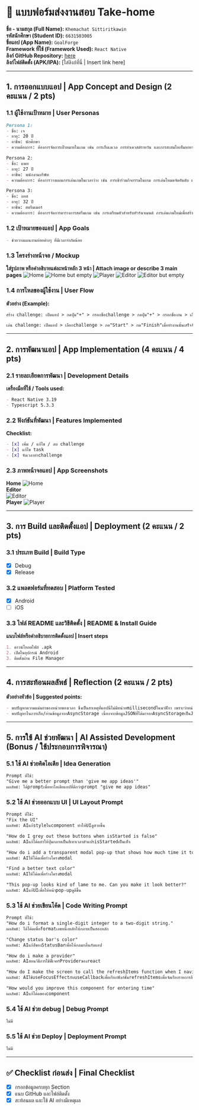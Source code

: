 # 📱 แบบฟอร์มส่งงานสอบ Take-home
**ชื่อ - นามสกุล (Full Name):** ```Khemachat Sittiritkawin```  
**รหัสนักศึกษา (Student ID):** ```6631503005```  
**ชื่อแอป (App Name):** ```GoalForge```    
**Framework ที่ใช้ (Framework Used):** ```React Native```  
**ลิงก์ GitHub Repository:** [here](https://github.com/khemachat-sittiritkawin/2025MD-Take_Home.git)   
**ลิงก์ไฟล์ติดตั้ง (APK/IPA):** [ใส่ลิงก์ที่นี่ | Insert link here]

---

## 1. การออกแบบแอป | App Concept and Design (2 คะแนน / 2 pts)

### 1.1 ผู้ใช้งานเป้าหมาย | User Personas  
```markdown
Persona 1:  
- ชื่อ: เจ  
- อายุ: 20 ปี  
- อาชีพ: นักศึกษา  
- ความต้องการ: ต้องการจัดการเป้าหมายในเกม เช่น การเก็บเลเวล การทำเควสต์รายวัน และการสะสมไอเท็มหายาก  

Persona 2:  
- ชื่อ: แพท  
- อายุ: 27 ปี  
- อาชีพ: พนักงานบริษัท  
- ความต้องการ: ต้องการวางแผนการเล่นเกมในเวลาว่าง เช่น การเข้าร่วมกิจกรรมในเกม การเล่นโหมดจัดอันดับ และการทำภารกิจพิเศษ  

Persona 3:  
- ชื่อ: บอส  
- อายุ: 32 ปี  
- อาชีพ: สตรีมเมอร์  
- ความต้องการ: ต้องการจัดการตารางการสตรีมเกม เช่น การเตรียมตัวสำหรับทัวร์นาเมนต์ การเล่นเกมใหม่เพื่อสร้างคอนเทนต์ และการจัดกิจกรรมกับผู้ชม  
```

### 1.2 เป้าหมายของแอป | App Goals  
```markdown
- ช่วยวางแผนงานย่อยต่างๆ ที่มีเวลาจำกัดน้อย   
```

### 1.3 โครงร่างหน้าจอ / Mockup  
**ใส่รูปภาพ หรือคำอธิบายแต่ละหน้าหลัก 3 หน้า | Attach image or describe 3 main pages**
![Home](res/homewchallenges.png)
![Home but empty](res/homeempty.png)
![Player](res/challenge.png)
![Editor](res/editor.png)
![Editor but empty](res/editorempty.png)

### 1.4 การไหลของผู้ใช้งาน | User Flow  
**ตัวอย่าง (Example):**
```markdown
สร้าง challenge: เปิดแอป > กดปุ่ม"+" > กรอกชื่อchallenge > กดปุ่ม"+" > กรอกชื่องาน > เลือกเวลา > กลับไปที่"กดปุ่ม'+'" > กดเครื่องหมายบันทึก

เล่น challenge: เปิดแอป > เลือกchallenge > กด"Start" > กด"Finish"เมื่อทำงานนั้นเสร็จ(จนกว่าจะหมด) > กดrestart หรือกดกลับเพื่อออกไปหน้าhome
```

---

## 2. การพัฒนาแอป | App Implementation (4 คะแนน / 4 pts)

### 2.1 รายละเอียดการพัฒนา | Development Details  
**เครื่องมือที่ใช้ / Tools used:**
```markdown
- React Native 3.19
- Typescript 5.3.3
```

### 2.2 ฟังก์ชันที่พัฒนา | Features Implemented  
**Checklist:**
```markdown
- [x] เพิ่ม / แก้ไข / ลบ challenge
- [x] แก้ไข task
- [x] จับเวลาทำchallenge
```

### 2.3 ภาพหน้าจอแอป | App Screenshots  
**Home**
![Home](res/homewchallenges.png)   
**Editor**  
![Editor](res/editor.png)      
**Player**
![Player](res/challenge.png)

---

## 3. การ Build และติดตั้งแอป | Deployment (2 คะแนน / 2 pts)

### 3.1 ประเภท Build | Build Type
- [x] Debug  
- [x] Release  

### 3.2 แพลตฟอร์มที่ทดสอบ | Platform Tested  
- [x] Android  
- [ ] iOS  

### 3.3 ไฟล์ README และวิธีติดตั้ง | README & Install Guide  
**แนบไฟล์หรือคำอธิบายการติดตั้งแอป | Insert steps**
```markdown
1. ดาวน์โหลดไฟล์ .apk
2. เปิดในอุปกรณ์ Android
3. ติดตั้งผ่าน File Manager
```

---

## 4. การสะท้อนผลลัพธ์ | Reflection (2 คะแนน / 2 pts)

**ตัวอย่างหัวข้อ | Suggested points:**
```markdown
- พบปัญหาความแม่นยำของหน่วยของเวลา ซึ่งเป็นสาเหตุที่แอปนี้ไม่มีหน่วยmillisecondในนาฬิกา เพราะว่าหน่วยmillisecondทำให้แอปทำงานช้า เนื่องจากต้องre-render componentอยู่1000รอบต่อวินาที
- พบปัญหาในการเก็บ/อ่านข้อมูลจากAsyncStorage เนื่องจากข้อมูลJSONที่ได้มาจากAsyncStorageเป็นJSONเปล่าๆ นั่นคือobjectนั้นจะไม่มีmethodsที่ควรมี นี้จึงทำให้การparseข้อมูลจึงยากมากขึ้น ซึ่งวิธีแก้นั่นคือต้องส่งข้อมูลที่อยู่ในobjectเปล่าเป็นargumentในconstructorของclassที่เรากำหนดไว้
```

---

## 5. การใช้ AI ช่วยพัฒนา | AI Assisted Development (Bonus / ใช้ประกอบการพิจารณา)

### 5.1 ใช้ AI ช่วยคิดไอเดีย | Idea Generation
```markdown
Prompt ที่ใช้:  
"Give me a better prompt than 'give me app ideas'"
ผลลัพธ์: ได้promptเพื่อหาไอเดียแอปที่ดีกว่าprompt "give me app ideas"

```

### 5.2 ใช้ AI ช่วยออกแบบ UI | UI Layout Prompt
```markdown
Prompt ที่ใช้:  
"Fix the UI"
ผลลัพธ์: AIแก้styleในcomponent ทำให้UIดูสวยขึ้น

"How do I grey out these buttons when isStarted is false"
ผลลัพธ์: AIแก้โค้ดทำให้ปุ่มกลายเป็นสีเทาเวลาตัวแปรisStartedเป็นเท็จ

"How do i add a transparent modal pop-up that shows how much time it took to complete the tasks"
ผลลัพธ์: AIให้โค้ดเพื่อร่างโครงmodal

"Find a better text color"
ผลลัพธ์: AIให้โค้ดเพื่อร่างโครงmodal

"This pop-up looks kind of lame to me. Can you make it look better?"
ผลลัพธ์: AIแก้UIเพื่อให้หน้าpop-upดูดีขึ้น

```

### 5.3 ใช้ AI ช่วยเขียนโค้ด | Code Writing Prompt
```markdown
Prompt ที่ใช้:  
"How do i format a single-digit integer to a two-digit string."
ผลลัพธ์: ได้โค้ดเพื่อformatเลขหนึ่งหลักให้กลายเป็นสองหลัก

"Change status bar's color"
ผลลัพธ์: AIแก้สีของStatusBarเพื่อให้กลมกลื่นกับแอป

"How do i make a provider"
ผลลัพธ์: AIสอนวิธีการใช้ฟีเจอร์Providerของreact

"How do I make the screen to call the refreshItems function when I navigate back to it"
ผลลัพธ์: AIใช้useFocusEffectกับuseCallbackเพื่อเรียกฟังก์ชั้นrefreshItemsเพื่อจัดเรียงรายการอีกรอบ

"How would you improve this component for entering time"
ผลลัพธ์: AIแก้โค้ดของcomponent

```

### 5.4 ใช้ AI ช่วย debug | Debug Prompt
```markdown
ไม่มี
```

### 5.5 ใช้ AI ช่วย Deploy | Deployment Prompt
```markdown
ไม่มี
```

---

## ✅ Checklist ก่อนส่ง | Final Checklist
- [x] กรอกข้อมูลครบทุก Section  
- [x] แนบ GitHub และไฟล์ติดตั้ง  
- [x] สะท้อนผล และใช้ AI อย่างมีเหตุผล  
